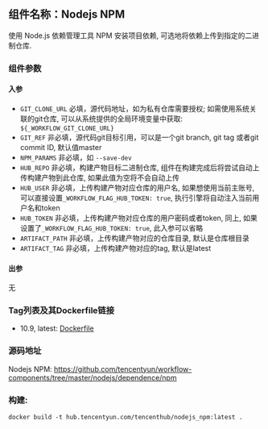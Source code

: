 ## 组件名称：Nodejs NPM

使用 Node.js 依赖管理工具 NPM 安装项目依赖, 可选地将依赖上传到指定的二进制仓库.

### 组件参数
#### 入参
- `GIT_CLONE_URL` 必填，源代码地址，如为私有仓库需要授权; 如需使用系统关联的git仓库, 可以从系统提供的全局环境变量中获取: `${_WORKFLOW_GIT_CLONE_URL}`
- `GIT_REF` 非必填，源代码git目标引用，可以是一个git branch, git tag 或者git commit ID, 默认值master
- `NPM_PARAMS` 非必填，如 `--save-dev`
- `HUB_REPO` 非必填，构建产物目标二进制仓库, 组件在构建完成后将尝试自动上传构建产物到此仓库, 如果此值为空将不会自动上传
- `HUB_USER` 非必填，上传构建产物对应仓库的用户名, 如果想使用当前主账号, 可以直接设置`_WORKFLOW_FLAG_HUB_TOKEN: true`, 执行引擎将自动注入当前用户名和token
- `HUB_TOKEN` 非必填，上传构建产物对应仓库的用户密码或者token, 同上, 如果设置了`_WORKFLOW_FLAG_HUB_TOKEN: true`, 此入参可以省略
- `ARTIFACT_PATH` 非必填，上传构建产物对应的仓库目录, 默认是仓库根目录
- `ARTIFACT_TAG` 非必填，上传构建产物对应的tag, 默认是latest

#### 出参
无

### Tag列表及其Dockerfile链接

* 10.9, latest: [Dockerfile]()

### 源码地址

Nodejs NPM: <https://github.com/tencentyun/workflow-components/tree/master/nodejs/dependence/npm>

### 构建:

`docker build -t hub.tencentyun.com/tencenthub/nodejs_npm:latest .`
